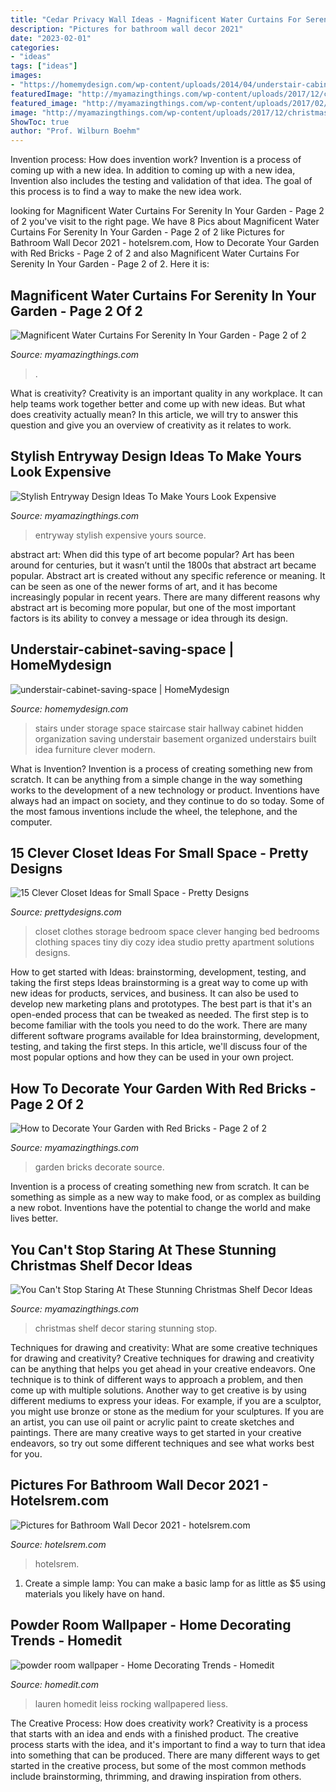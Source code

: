 ```yaml
---
title: "Cedar Privacy Wall Ideas - Magnificent Water Curtains For Serenity In Your Garden"
description: "Pictures for bathroom wall decor 2021"
date: "2023-02-01"
categories:
- "ideas"
tags: ["ideas"]
images:
- "https://homemydesign.com/wp-content/uploads/2014/04/understair-cabinet-saving-space.jpg"
featuredImage: "http://myamazingthings.com/wp-content/uploads/2017/12/christmas-shelf-decor-3-.jpg"
featured_image: "http://myamazingthings.com/wp-content/uploads/2017/02/brick8.jpg"
image: "http://myamazingthings.com/wp-content/uploads/2017/12/christmas-shelf-decor-3-.jpg"
ShowToc: true
author: "Prof. Wilburn Boehm"
---
```



Invention process: How does invention work?
Invention is a process of coming up with a new idea. In addition to coming up with a new idea, Invention also includes the testing and validation of that idea. The goal of this process is to find a way to make the new idea work.

	

		
looking for Magnificent Water Curtains For Serenity In Your Garden - Page 2 of 2 you've visit to the right page. We have 8 Pics about Magnificent Water Curtains For Serenity In Your Garden - Page 2 of 2 like Pictures for Bathroom Wall Decor 2021 - hotelsrem.com, How to Decorate Your Garden with Red Bricks - Page 2 of 2 and also Magnificent Water Curtains For Serenity In Your Garden - Page 2 of 2. Here it is:
		
    
## Magnificent Water Curtains For Serenity In Your Garden - Page 2 Of 2

<img loading=lazy src="https://myamazingthings.com/wp-content/uploads/2017/03/rain-curtain.jpg" onerror="this.onerror=null;this.src='https://tse4.mm.bing.net/th?id=OIP.dbi6Y73BRZiMxBhypahlxQHaJ4&amp;pid=15.1';" alt="Magnificent Water Curtains For Serenity In Your Garden - Page 2 of 2">

_Source: myamazingthings.com_

>. 

	

What is creativity?
Creativity is an important quality in any workplace. It can help teams work together better and come up with new ideas. But what does creativity actually mean? In this article, we will try to answer this question and give you an overview of creativity as it relates to work.

    
## Stylish Entryway Design Ideas To Make Yours Look Expensive

<img loading=lazy src="https://myamazingthings.com/wp-content/uploads/2017/08/entryway-ideas-4.png" onerror="this.onerror=null;this.src='https://tse4.mm.bing.net/th?id=OIP.9mAPYq5ZExoAWqMFmKdn7wHaLG&amp;pid=15.1';" alt="Stylish Entryway Design Ideas To Make Yours Look Expensive">

_Source: myamazingthings.com_

>entryway stylish expensive yours source. 

	

abstract art: When did this type of art become popular?
Art has been around for centuries, but it wasn’t until the 1800s that abstract art became popular. Abstract art is created without any specific reference or meaning. It can be seen as one of the newer forms of art, and it has become increasingly popular in recent years. There are many different reasons why abstract art is becoming more popular, but one of the most important factors is its ability to convey a message or idea through its design.

    
## Understair-cabinet-saving-space | HomeMydesign

<img loading=lazy src="https://homemydesign.com/wp-content/uploads/2014/04/understair-cabinet-saving-space.jpg" onerror="this.onerror=null;this.src='https://tse1.mm.bing.net/th?id=OIP.CO5IHHJ_7hR9YrZDsuWlJwHaLT&amp;pid=15.1';" alt="understair-cabinet-saving-space | HomeMydesign">

_Source: homemydesign.com_

>stairs under storage space staircase stair hallway cabinet hidden organization saving understair basement organized understairs built idea furniture clever modern. 

	

What is Invention?
Invention is a process of creating something new from scratch. It can be anything from a simple change in the way something works to the development of a new technology or product. Inventions have always had an impact on society, and they continue to do so today. Some of the most famous inventions include the wheel, the telephone, and the computer.

    
## 15 Clever Closet Ideas For Small Space - Pretty Designs

<img loading=lazy src="https://www.prettydesigns.com/wp-content/uploads/2015/10/Clothes-Storage.jpg" onerror="this.onerror=null;this.src='https://tse1.mm.bing.net/th?id=OIP.1aTzA40VQhfVq9wn073BxQHaLF&amp;pid=15.1';" alt="15 Clever Closet Ideas for Small Space - Pretty Designs">

_Source: prettydesigns.com_

>closet clothes storage bedroom space clever hanging bed bedrooms clothing spaces tiny diy cozy idea studio pretty apartment solutions designs. 

	

How to get started with Ideas: brainstorming, development, testing, and taking the first steps
Ideas brainstorming is a great way to come up with new ideas for products, services, and business. It can also be used to develop new marketing plans and prototypes. The best part is that it's an open-ended process that can be tweaked as needed. The first step is to become familiar with the tools you need to do the work. There are many different software programs available for Idea brainstorming, development, testing, and taking the first steps. In this article, we'll discuss four of the most popular options and how they can be used in your own project.

    
## How To Decorate Your Garden With Red Bricks - Page 2 Of 2

<img loading=lazy src="http://myamazingthings.com/wp-content/uploads/2017/02/brick8.jpg" onerror="this.onerror=null;this.src='https://tse3.mm.bing.net/th?id=OIP.cG8HEd_seN6Qw1wVIeY9dwHaLB&amp;pid=15.1';" alt="How to Decorate Your Garden with Red Bricks - Page 2 of 2">

_Source: myamazingthings.com_

>garden bricks decorate source. 

	

Invention is a process of creating something new from scratch. It can be something as simple as a new way to make food, or as complex as building a new robot. Inventions have the potential to change the world and make lives better.

    
## You Can&#039;t Stop Staring At These Stunning Christmas Shelf Decor Ideas

<img loading=lazy src="http://myamazingthings.com/wp-content/uploads/2017/12/christmas-shelf-decor-3-.jpg" onerror="this.onerror=null;this.src='https://tse2.mm.bing.net/th?id=OIP.NTDYbDqkbJcmVIQpa7wydwHaLH&amp;pid=15.1';" alt="You Can&#039;t Stop Staring At These Stunning Christmas Shelf Decor Ideas">

_Source: myamazingthings.com_

>christmas shelf decor staring stunning stop. 

	

Techniques for drawing and creativity: What are some creative techniques for drawing and creativity?
Creative techniques for drawing and creativity can be anything that helps you get ahead in your creative endeavors. One technique is to think of different ways to approach a problem, and then come up with multiple solutions. Another way to get creative is by using different mediums to express your ideas. For example, if you are a sculptor, you might use bronze or stone as the medium for your sculptures. If you are an artist, you can use oil paint or acrylic paint to create sketches and paintings. There are many creative ways to get started in your creative endeavors, so try out some different techniques and see what works best for you.

    
## Pictures For Bathroom Wall Decor 2021 - Hotelsrem.com

<img loading=lazy src="http://hotelsrem.com/wp-content/uploads/2020/07/pictures-for-bathroom-wall-decor-lovely-59-best-farmhouse-wall-decor-ideas-for-bathroom-ideaboz-of-pictures-for-bathroom-wall-decor.jpg" onerror="this.onerror=null;this.src='https://tse2.mm.bing.net/th?id=OIP.Ki5nWjRAr72ZooUqawIwjAHaJ4&amp;pid=15.1';" alt="Pictures for Bathroom Wall Decor 2021 - hotelsrem.com">

_Source: hotelsrem.com_

>hotelsrem. 

	

1. Create a simple lamp: You can make a basic lamp for as little as $5 using materials you likely have on hand.

    
## Powder Room Wallpaper - Home Decorating Trends - Homedit

<img loading=lazy src="http://cdn.homedit.com/wp-content/uploads/2015/09/powder-room-wallpaper.jpg" onerror="this.onerror=null;this.src='https://tse4.mm.bing.net/th?id=OIP.k-zgJlyfYhqRkZ_0cp_hCQHaLF&amp;pid=15.1';" alt="powder room wallpaper - Home Decorating Trends - Homedit">

_Source: homedit.com_

>lauren homedit leiss rocking wallpapered liess. 

	

The Creative Process: How does creativity work?
Creativity is a process that starts with an idea and ends with a finished product. The creative process starts with the idea, and it's important to find a way to turn that idea into something that can be produced. There are many different ways to get started in the creative process, but some of the most common methods include brainstorming, thrimming, and drawing inspiration from others.

